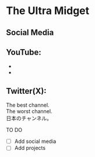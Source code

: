 # The Ultra Midget
## Social Media
YouTube:
-
-
-
Twitter(X):
-
  
The best channel.<br/>The worst channel.<br/>日本のチャンネル。<br/>

TO DO
- [ ] Add social media
- [ ] Add projects
